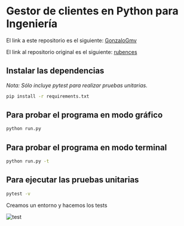 # Gestor de clientes en Python para Ingeniería

El link a este repositorio es el siguiente: [GonzaloGmv](https://github.com/GonzaloGmv/Gestor_Clientes)

El link al repositorio original es el siguiente: [rubences](https://github.com/rubences/Gestor_Clientes.git)

## Instalar las dependencias

_Nota: Sólo incluye pytest para realizar pruebas unitarias._

```bash
pip install -r requirements.txt
```

## Para probar el programa en modo gráfico

```bash
python run.py
```

## Para probar el programa en modo terminal

```bash
python run.py -t
```

## Para ejecutar las pruebas unitarias

```bash
pytest -v
```

Creamos un entorno y hacemos los tests

![test](https://user-images.githubusercontent.com/91721237/194372014-c6ecdc6b-b530-41e4-a612-7f8372f6af80.png)

